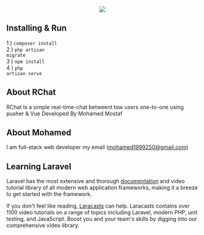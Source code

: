 <p align="center"><img src="https://avatars2.githubusercontent.com/u/42184979?s=60&u=af9324edad630841b8ef51bf20233a35a49a2bac&v=4"></p>


## Installing & Run

1 ) 
<code>composer install</code><br>
2 ) 
<code>php artisan migrate</code><br>
3 )
<code>npm install</code><br>
4 ) 
<code>php artisan serve</code>


## About RChat

RChat Is a simple real-time-chat betweent tow users one-to-one using pusher & Vue Developed By Mohamed Mostaf 

## About Mohamed

I am full-stack web developer my email (mohamed1999250@gmail.com)

## Learning Laravel

Laravel has the most extensive and thorough [documentation](https://laravel.com/docs) and video tutorial library of all modern web application frameworks, making it a breeze to get started with the framework.

If you don't feel like reading, [Laracasts](https://laracasts.com) can help. Laracasts contains over 1100 video tutorials on a range of topics including Laravel, modern PHP, unit testing, and JavaScript. Boost you and your team's skills by digging into our comprehensive video library.


